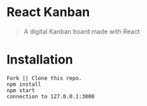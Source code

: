 # React Kanban
> A digital Kanban board made with React

# Installation
```
Fork || Clone this repo.
npm install
npm start
connection to 127.0.0.1:3000
```